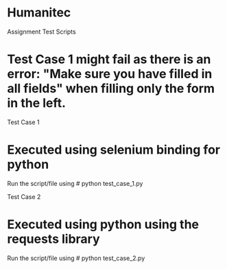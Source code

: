 # Humanitec
Assignment Test Scripts

# Test Case 1 might fail as there is an error: "Make sure you have filled in all fields" when filling only the form in the left.
Test Case 1
# Executed using selenium binding for python
Run the script/file using # python test_case_1.py

Test Case 2
# Executed using python using the requests library
Run the script/file using # python test_case_2.py
